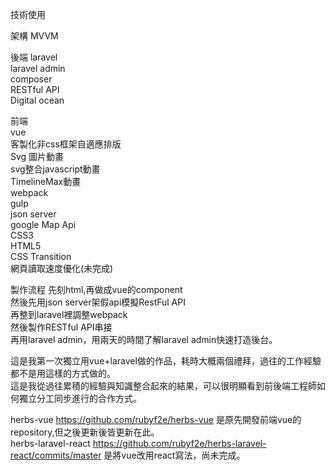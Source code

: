 技術使用

架構
MVVM

後端
laravel<br>
laravel admin<br>
composer<br>
RESTful API<br>
Digital ocean<br>


前端<br>
vue<br>
客製化非css框架自適應排版<br>
Svg 圖片動畫<br>
svg整合javascript動畫<br>
TimelineMax動畫<br>
webpack<br>
gulp<br>
json server<br>
google Map Api<br>
CSS3<br>
HTML5<br>
CSS Transition<br>
網頁讀取速度優化(未完成)<br>


製作流程
先刻html,再做成vue的component<br>
然後先用json server架假api模擬RestFul API<br>
再整到laravel裡調整webpack<br>
然後製作RESTful API串接<br>
再用laravel admin，用兩天的時間了解laravel admin快速打造後台。

這是我第一次獨立用vue+laravel做的作品，耗時大概兩個禮拜，過往的工作經驗都不是用這樣的方式做的。<br>
這是我從過往累積的經驗與知識整合起來的結果，可以很明顯看到前後端工程師如何獨立分工同步進行的合作方式。

herbs-vue https://github.com/rubyf2e/herbs-vue 是原先開發前端vue的repository,但之後更新後皆更新在此。<br>
herbs-laravel-react https://github.com/rubyf2e/herbs-laravel-react/commits/master 是將vue改用react寫法，尚未完成。<br>
